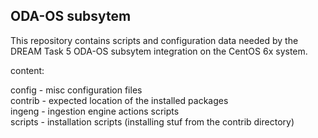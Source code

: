 ODA-OS subsytem
---------------

This repository contains scripts and configuration data needed 
by the DREAM Task 5 ODA-OS subsytem integration on the CentOS 6x system.

content: 

  config   - misc configuration files  
  contrib  - expected location of the installed packages  
  ingeng   - ingestion engine actions scripts  
  scripts  - installation scripts (installing stuf from the contrib directory)  
  